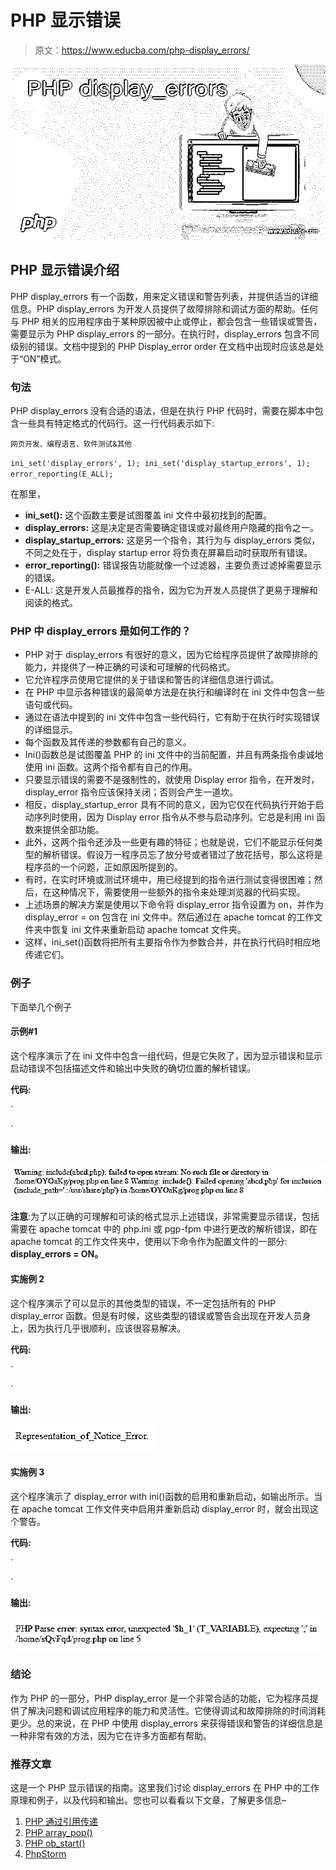 # PHP 显示错误

> 原文：<https://www.educba.com/php-display_errors/>

![PHP display_errors](img/29783adf8ac66674374e341e5daaf745.png)



## PHP 显示错误介绍

PHP display_errors 有一个函数，用来定义错误和警告列表，并提供适当的详细信息。PHP display_errors 为开发人员提供了故障排除和调试方面的帮助。任何与 PHP 相关的应用程序由于某种原因被中止或停止，都会包含一些错误或警告，需要显示为 PHP display_errors 的一部分。在执行时，display_errors 包含不同级别的错误。文档中提到的 PHP Display_error order 在文档中出现时应该总是处于“ON”模式。

### 句法

PHP display_errors 没有合适的语法，但是在执行 PHP 代码时，需要在脚本中包含一些具有特定格式的代码行。这一行代码表示如下:

<small>网页开发、编程语言、软件测试&其他</small>

`ini_set('display_errors', 1);
ini_set('display_startup_errors', 1);
error_reporting(E_ALL);`

在那里，

*   **ini_set():** 这个函数主要是试图覆盖 ini 文件中最初找到的配置。
*   **display_errors:** 这是决定是否需要确定错误或对最终用户隐藏的指令之一。
*   **display_startup_errors:** 这是另一个指令，其行为与 display_errors 类似，不同之处在于，display startup error 将负责在屏幕启动时获取所有错误。
*   **error_reporting():** 错误报告功能就像一个过滤器，主要负责过滤掉需要显示的错误。
*   E-ALL: 这是开发人员最推荐的指令，因为它为开发人员提供了更易于理解和阅读的格式。

### PHP 中 display_errors 是如何工作的？

*   PHP 对于 display_errors 有很好的意义，因为它给程序员提供了故障排除的能力，并提供了一种正确的可读和可理解的代码格式。
*   它允许程序员使用它提供的关于错误和警告的详细信息进行调试。
*   在 PHP 中显示各种错误的最简单方法是在执行和编译时在 ini 文件中包含一些语句或代码。
*   通过在语法中提到的 ini 文件中包含一些代码行，它有助于在执行时实现错误的详细显示。
*   每个函数及其传递的参数都有自己的意义。
*   Ini()函数总是试图覆盖 PHP 的 ini 文件中的当前配置，并且有两条指令虔诚地使用 ini 函数。这两个指令都有自己的作用。
*   只要显示错误的需要不是强制性的，就使用 Display error 指令，在开发时，display_error 指令应该保持关闭；否则会产生一道坎。
*   相反，display_startup_error 具有不同的意义，因为它仅在代码执行开始于启动序列时使用，因为 Display error 指令从不参与启动序列。它总是利用 ini 函数来提供全部功能。
*   此外，这两个指令还涉及一些更有趣的特征；也就是说，它们不能显示任何类型的解析错误。假设万一程序员忘了放分号或者错过了放花括号，那么这将是程序员的一个问题，正如原因所提到的。
*   有时，在实时环境或测试环境中，用已经提到的指令进行测试变得很困难；然后，在这种情况下，需要使用一些额外的指令来处理浏览器的代码实现。
*   上述场景的解决方案是使用以下命令将 display_error 指令设置为 on，并作为 display_error = on 包含在 ini 文件中。然后通过在 apache tomcat 的工作文件夹中恢复 ini 文件来重新启动 apache tomcat 文件夹。
*   这样，ini_set()函数将把所有主要指令作为参数合并，并在执行代码时相应地传递它们。

### 例子

下面举几个例子

#### 示例#1

这个程序演示了在 ini 文件中包含一组代码，但是它失败了，因为显示错误和显示启动错误不包括描述文件和输出中失败的确切位置的解析错误。

**代码:**

`<!DOCTYPE html>
<html>
<body>
<?php
ini_set('display_errors', 1);
ini_set('display_start_up_errors', 1);
error_reporting(E_ALL);
include("abcd.php");
?>
</body>
</html>`

**输出:**

![PHP display_errors output 1](img/0b508f1de6bf3b2364da9a533303b847.png)



**注意**:为了以正确的可理解和可读的格式显示上述错误，非常需要显示错误，包括需要在 apache tomcat 中的 php.ini 或 pgp-fpm 中进行更改的解析错误，即在 apache tomcat 的工作文件夹中，使用以下命令作为配置文件的一部分: **display_errors = ON。**

#### 实施例 2

这个程序演示了可以显示的其他类型的错误，不一定包括所有的 PHP display_error 函数。但是有时候，这些类型的错误或警告会出现在开发人员身上，因为执行几乎很顺利，应该很容易解决。

**代码:**

`<!DOCTYPE html>
<html>
<body>
<?php
$z = "Representation_of_Notice_Error.";
echo $z;
echo $Notice;
?>
</body>
</html>`

**输出:**

![PHP display_errors output 2](img/2a958745654f57931644e5d81c430e1f.png)



#### 实施例 3

这个程序演示了 display_error with ini()函数的启用和重新启动，如输出所示。当在 apache tomcat 工作文件夹中启用并重新启动 display_error 时，就会出现这个警告。

**代码:**

`<!DOCTYPE html>
<html>
<body>
<?php
for($h_1 = 1; $h_1 <= 8 $h_1++)
{
echo $h_1;
}
?>
</body>
</html>`

**输出:**

![PHP display_errors output 3](img/991ab613a082f60173a948b559d3e3ce.png)



### 结论

作为 PHP 的一部分，PHP display_error 是一个非常合适的功能，它为程序员提供了解决问题和调试应用程序的能力和灵活性。它使得调试和故障排除的时间消耗更少。总的来说，在 PHP 中使用 display_errors 来获得错误和警告的详细信息是一种非常有效的方法，因为它在许多方面都有帮助。

### 推荐文章

这是一个 PHP 显示错误的指南。这里我们讨论 display_errors 在 PHP 中的工作原理和例子，以及代码和输出。您也可以看看以下文章，了解更多信息–

1.  [PHP 通过引用传递](https://www.educba.com/php-pass-by-reference/)
2.  [PHP array_pop()](https://www.educba.com/php-array_pop/)
3.  [PHP ob_start()](https://www.educba.com/php-ob_start/)
4.  [PhpStorm](https://www.educba.com/phpstorm/)





